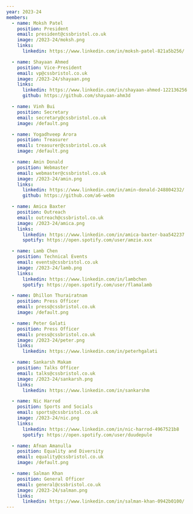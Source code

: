 ```yaml
---
year: 2023-24
members:
  - name: Moksh Patel
    position: President
    email: president@cssbristol.co.uk
    image: /2023-24/moksh.png
    links:
      linkedin: https://www.linkedin.com/in/moksh-patel-821a5b256/

  - name: Shayaan Ahmed
    position: Vice-President
    email: vp@cssbristol.co.uk
    image: /2023-24/shayaan.png
    links:
      linkedin: https://www.linkedin.com/in/shayaan-ahmed-122136256
      github: https://github.com/shayaan-ahm3d

  - name: Vinh Bui
    position: Secretary
    email: secretary@cssbristol.co.uk
    image: /default.png

  - name: Yogadhveep Arora
    position: Treasurer
    email: treasurer@cssbristol.co.uk
    image: /default.png

  - name: Amin Donald
    position: Webmaster
    email: webmaster@cssbristol.co.uk
    image: /2023-24/amin.png
    links:
      linkedin: https://www.linkedin.com/in/amin-donald-248804232/
      github: https://github.com/a6-webm

  - name: Amica Baxter
    position: Outreach
    email: outreach@cssbristol.co.uk
    image: /2023-24/amica.png
    links:
      linkedin: https://www.linkedin.com/in/amica-baxter-baa542237
      spotify: https://open.spotify.com/user/amzie.xxx

  - name: Lamb Chen
    position: Technical Events
    email: events@cssbristol.co.uk
    image: /2023-24/lamb.png
    links:
      linkedin: https://www.linkedin.com/in/lambchen
      spotify: https://open.spotify.com/user/flamalamb

  - name: Dhillon Thurairatnam
    position: Press Officer
    email: press@cssbristol.co.uk
    image: /default.png

  - name: Peter Galati
    position: Press Officer
    email: press@cssbristol.co.uk
    image: /2023-24/peter.png
    links:
      linkedin: https://www.linkedin.com/in/peterhgalati

  - name: Sankarsh Makam
    position: Talks Officer
    email: talks@cssbristol.co.uk
    image: /2023-24/sankarsh.png
    links:
      linkedin: https://www.linkedin.com/in/sankarshm

  - name: Nic Harrod
    position: Sports and Socials
    email: sports@cssbristol.co.uk
    image: /2023-24/nic.png
    links:
      linkedin: https://www.linkedin.com/in/nic-harrod-4967521b8
      spotify: https://open.spotify.com/user/duudepule

  - name: Afnan Amanulla
    position: Equality and Diversity
    email: equality@cssbristol.co.uk
    image: /default.png

  - name: Salman Khan
    position: General Officer
    email: general@cssbristol.co.uk
    image: /2023-24/salman.png
    links:
      linkedin: https://www.linkedin.com/in/salman-khan-0942b0100/
---
```

